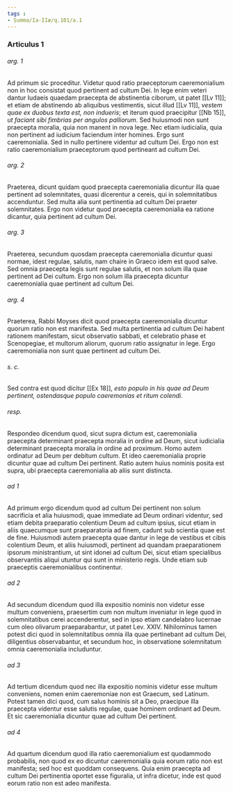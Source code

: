 ```yaml
---
tags : 
- Summa/Ia-IIæ/q.101/a.1
---
```


### Articulus 1

###### arg. 1
Ad primum sic proceditur. Videtur quod ratio praeceptorum caeremonialium non in hoc consistat quod pertinent ad cultum Dei. In lege enim veteri dantur Iudaeis quaedam praecepta de abstinentia ciborum, ut patet [[Lv 11]]; et etiam de abstinendo ab aliquibus vestimentis, sicut illud [[Lv 11]], *vestem quae ex duobus texta est, non indueris*; et iterum quod praecipitur [[Nb 15]], *ut faciant sibi fimbrias per angulos palliorum*. Sed huiusmodi non sunt praecepta moralia, quia non manent in nova lege. Nec etiam iudicialia, quia non pertinent ad iudicium faciendum inter homines. Ergo sunt caeremonialia. Sed in nullo pertinere videntur ad cultum Dei. Ergo non est ratio caeremonialium praeceptorum quod pertineant ad cultum Dei.

###### arg. 2
Praeterea, dicunt quidam quod praecepta caeremonialia dicuntur illa quae pertinent ad solemnitates, quasi dicerentur a cereis, qui in solemnitatibus accenduntur. Sed multa alia sunt pertinentia ad cultum Dei praeter solemnitates. Ergo non videtur quod praecepta caeremonialia ea ratione dicantur, quia pertinent ad cultum Dei.

###### arg. 3
Praeterea, secundum quosdam praecepta caeremonialia dicuntur quasi normae, idest regulae, salutis, nam chaire in Graeco idem est quod salve. Sed omnia praecepta legis sunt regulae salutis, et non solum illa quae pertinent ad Dei cultum. Ergo non solum illa praecepta dicuntur caeremonialia quae pertinent ad cultum Dei.

###### arg. 4
Praeterea, Rabbi Moyses dicit quod praecepta caeremonialia dicuntur quorum ratio non est manifesta. Sed multa pertinentia ad cultum Dei habent rationem manifestam, sicut observatio sabbati, et celebratio phase et Scenopegiae, et multorum aliorum, quorum ratio assignatur in lege. Ergo caeremonialia non sunt quae pertinent ad cultum Dei.

###### s. c.
Sed contra est quod dicitur [[Ex 18]], *esto populo in his quae ad Deum pertinent, ostendasque populo caeremonias et ritum colendi*.

###### resp.
Respondeo dicendum quod, sicut supra dictum est, caeremonialia praecepta determinant praecepta moralia in ordine ad Deum, sicut iudicialia determinant praecepta moralia in ordine ad proximum. Homo autem ordinatur ad Deum per debitum cultum. Et ideo caeremonialia proprie dicuntur quae ad cultum Dei pertinent. Ratio autem huius nominis posita est supra, ubi praecepta caeremonialia ab aliis sunt distincta.

###### ad 1
Ad primum ergo dicendum quod ad cultum Dei pertinent non solum sacrificia et alia huiusmodi, quae immediate ad Deum ordinari videntur, sed etiam debita praeparatio colentium Deum ad cultum ipsius, sicut etiam in aliis quaecumque sunt praeparatoria ad finem, cadunt sub scientia quae est de fine. Huiusmodi autem praecepta quae dantur in lege de vestibus et cibis colentium Deum, et aliis huiusmodi, pertinent ad quandam praeparationem ipsorum ministrantium, ut sint idonei ad cultum Dei, sicut etiam specialibus observantiis aliqui utuntur qui sunt in ministerio regis. Unde etiam sub praeceptis caeremonialibus continentur.

###### ad 2
Ad secundum dicendum quod illa expositio nominis non videtur esse multum conveniens, praesertim cum non multum inveniatur in lege quod in solemnitatibus cerei accenderentur, sed in ipso etiam candelabro lucernae cum oleo olivarum praeparabantur, ut patet Lev. XXIV. Nihilominus tamen potest dici quod in solemnitatibus omnia illa quae pertinebant ad cultum Dei, diligentius observabantur, et secundum hoc, in observatione solemnitatum omnia caeremonialia includuntur.

###### ad 3
Ad tertium dicendum quod nec illa expositio nominis videtur esse multum conveniens, nomen enim caeremoniae non est Graecum, sed Latinum. Potest tamen dici quod, cum salus hominis sit a Deo, praecipue illa praecepta videntur esse salutis regulae, quae hominem ordinant ad Deum. Et sic caeremonialia dicuntur quae ad cultum Dei pertinent.

###### ad 4
Ad quartum dicendum quod illa ratio caeremonialium est quodammodo probabilis, non quod ex eo dicuntur caeremonialia quia eorum ratio non est manifesta; sed hoc est quoddam consequens. Quia enim praecepta ad cultum Dei pertinentia oportet esse figuralia, ut infra dicetur, inde est quod eorum ratio non est adeo manifesta.


